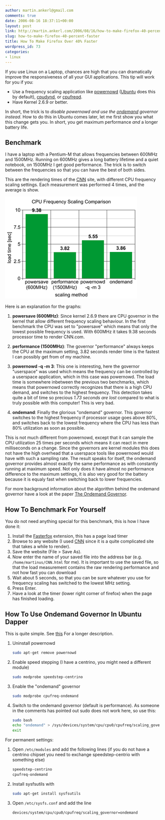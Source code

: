 ```yaml
---
author: martin.ankerl@gmail.com
comments: true
date: 2006-08-16 18:37:11+00:00
layout: post
link: http://martin.ankerl.com/2006/08/16/how-to-make-firefox-40-percent-faster/
slug: how-to-make-firefox-40-percent-faster
title: How To Make Firefox Over 40% Faster
wordpress_id: 73
categories:
- linux
---
```


If you use Linux on a Laptop, chances are high that you can dramatically improve the responsiveness of all your GUI applications. This tip will work for you if you:

* Use a frequency scaling application like [powernowd](http://www.deater.net/john/powernowd.html) ([Ubuntu](http://www.ubuntu.com/) does this by default), [cpudynd](http://mnm.uib.es/gallir/cpudyn/), or [cpufreqd](http://cpufreqd.sourceforge.net/).
* Have Kernel 2.6.9 or better.

In short, the trick is to _disable powernowd and use the [ondemand](http://linux.inet.hr/ols2006_the_ondemand_governor.html) governor instead_. How to do this in Ubuntu comes later, let me first show you what this change gets you. In short, you get maximum performance _and_ a longer battery life.

## Benchmark

I have a laptop with a Pentium-M that allows frequencies between 600MHz and 1500MHz. Running on 600MHz gives a long battery lifetime and a quiet notebook, on 1500MHz I get good performance. The trick is to switch between the frequencies so that you can have the best of both sides.

This are the rendering times of the [CNN](http://www.cnn.com/) site, with different CPU frequency scaling settings. Each measurement was performed 4 times, and the average is show.

![ondemand](/img/2006/08/ondemand.png)

Here is an explanation for the graphs:

1. **powersave (600MHz)**: Since kernel 2.6.9 there are CPU governor in the kernel that allow different frequency scaling behaviour. In the first benchmark the CPU was set to "powersave" which means that only the lowest possible frequency is used. With 600MHz it takes 9.38 seconds processor time to render CNN.com.

1. **performance (1500MHz)**: The governor "performance" always keeps the CPU at the maximum setting, 3.82 seconds render time is the fastest I can possibly get from of my machine.

1. **powernowd -q -m 3**: This one is interesting, here the governor "userspace" was used which means the frequency can be controlled by a userspace application, which in this case was powernowd. The load time is somewhere inbetween the previous two benchmarks, which means that powernowd correctly recognizes that there is a high CPU demand, and switches to the highest frequency. This detection takes quite a bit of time so precious _1.73 seconds are lost_ compared to what is truly possible with this computer! This is very bad.

1. **ondemand**: Finally the glorious "ondemand" governor. This governor switches to the highest frequency if processor usage goes above 80%, and switches back to the lowest frequency where the CPU has less than 80% utilization as soon as possible.


This is not much different from powernowd, except that it can sample the CPU utilization 25 times per seconds which means it can react in mere milliseconds on a change. Since the governors are kernel modules this does not have the high overhead that a userspace tools like powernowd would have with such a sampling rate. The result speaks for itself, the ondemand governor provides almost exactly the same performance as with constantly running at maximum speed. Not only does it have almost no performance difference to the maximum settings, it is also very good for the battery because it is equaly fast when switching back to lower frequencies.

For more background information about the algorithm behind the ondemand governor have a look at the paper [The Ondemand Governor](http://linux.inet.hr/files/ols2006/pallipadi-reprint.pdf).


## How To Benchmark For Yourself

You do not need anything special for this benchmark, this is how I have done it:

1. Install the [Fasterfox](http://fasterfox.mozdev.org/) extension, this has a page load timer
1. Browse to any website (I used [CNN](http://www.cnn.com/) since it is a quite complicated site that takes a while to render).
1. Save the website (File > Save As).
1. Now enter the name of your saved file into the address bar (e.g. `/home/martinus/CNN.html` for me). It is important to use the saved file, so that the load measurement contains the raw rendering performance and not how fast you can download
1. Wait about 5 seconds, so that you can be sure whatever you use for frequency scaling has switched to the lowest MHz setting.
1. Press Enter.
1. Have a look at the timer (lower right corner of firefox) when the page has finished loading.


## How To Use Ondemand Governor In Ubuntu Dapper

This is quite simple. See [this](http://dietrich.wordpress.com/2006/06/22/ubuntu-ondemand-cpu-frequency/) For a longer description.

1. Uninstall powernowd
   ```bash
   sudo apt-get remove powernowd
   ```
1. Enable speed stepping (I have a centrino, you might need a different module)
   ```bash
   sudo modprobe speedstep-centrino
   ```
3. Enable the "ondemand" governor
   ```bash   
   sudo modprobe cpufreq-ondemand
   ```
1. Switch to the ondemand governor (default is performance). As someone in the comments has pointed out sudo does not work here, so use this:
   ```bash
   sudo bash
   echo "ondemand" > /sys/devices/system/cpu/cpu0/cpufreq/scaling_governor
   exit
   ```


For permanent settings:

1. Open `/etc/modules` and add the following lines (if you do not have a centrino chipset you need to exchange speedstep-centrio with something else)
   ```bash
   speedstep-centrino
   cpufreq-ondemand
   ```
1. Install sysfsutils with
   ```bash
   sudo apt-get install sysfsutils
   ```
1. Open `/etc/sysfs.conf` and add the line
   ```
   devices/system/cpu/cpu0/cpufreq/scaling_governor=ondemand
   ```
